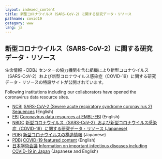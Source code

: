 ```yaml
---
layout: indexed_content
title: 新型コロナウイルス（SARS-CoV-2）に関する研究データ・リソース
pathname: covid19
category: www
lang: ja
---
```


## 新型コロナウイルス（SARS-CoV-2）に関する研究データ・リソース

生命情報・DDBJ センターの協力機関を含む組織により新型コロナウイルス（SARS-CoV-2）および新型コロナウイルス感染症（COVID-19）に関する研究データ・リソースの特設サイトが公開されています。

Following institutions including our collaborators have opened the coronavirus data resource sites.

- [NCBI](https://www.ncbi.nlm.nih.gov/) [SARS-CoV-2 (Severe acute respiratory syndrome coronavirus 2) Sequences](https://www.ncbi.nlm.nih.gov/genbank/sars-cov-2-seqs/) (English)
- [EBI](https://www.ebi.ac.uk) [Coronavirus data resources at EMBL-EBI](https://www.ebi.ac.uk/about/news/announcements/coronavirus-data) (English)
- [NBDC](https://biosciencedbc.jp/) [新型コロナウイルス（SARS-CoV-2）および新型コロナウイルス感染症（COVID-19）に関する研究データ・リソース (Japanese)](https://biosciencedbc.jp/blog/20200303-01.html)
- [PDBj](https://pdbj.org/) [新型コロナウイルスの構造情報](https://pdbj.org/featured/covid-19) (Japanese)
- [PDBj](https://pdbj.org/) [COVID-19 featured content](https://pdbj.org/featured/covid-19) (English)
- [日本学術会議](http://www.scj.go.jp/index.html) [Information on important infectious diseases including COVID-19 in Japan](http://www.scj.go.jp/ja/member/iinkai/2bu/covid19.html) (Japanese and English)
